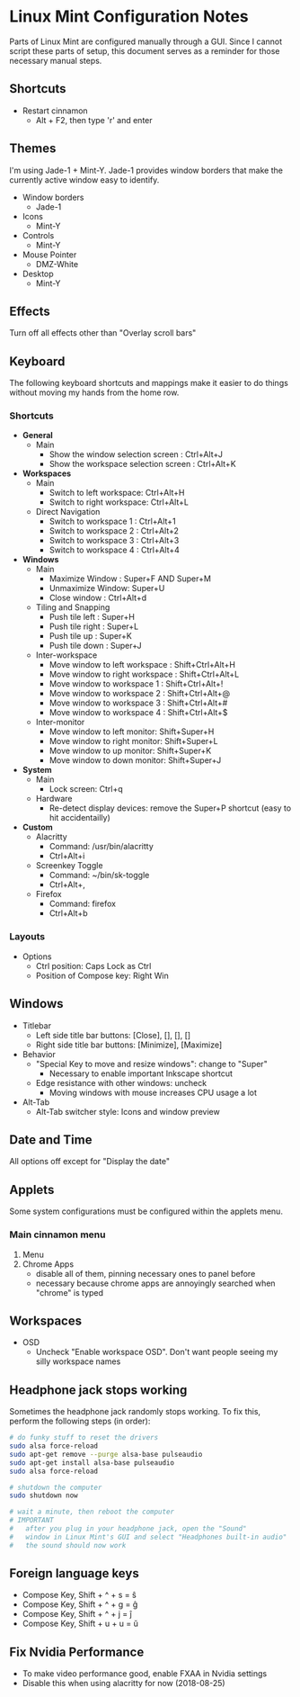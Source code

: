 # Linux Mint Configuration Notes

Parts of Linux Mint are configured manually through a GUI. Since I cannot script these parts of setup, this document serves as a reminder for those necessary manual steps.

## Shortcuts

- Restart cinnamon
  - Alt + F2, then type 'r' and enter

## Themes

I'm using Jade-1 + Mint-Y. Jade-1 provides window borders that make the currently active window easy to identify.

- Window borders
  - Jade-1
- Icons
  - Mint-Y
- Controls
  - Mint-Y
- Mouse Pointer
  - DMZ-White
- Desktop
  - Mint-Y

## Effects

Turn off all effects other than "Overlay scroll bars"

## Keyboard

The following keyboard shortcuts and mappings make it easier to do things without moving my hands from the home row.

### Shortcuts

- **General**
  - Main
    - Show the window selection screen : Ctrl+Alt+J
    - Show the workspace selection screen : Ctrl+Alt+K
- **Workspaces**
  - Main
    - Switch to left workspace: Ctrl+Alt+H
    - Switch to right workspace: Ctrl+Alt+L
  - Direct Navigation
    - Switch to workspace 1 : Ctrl+Alt+1
    - Switch to workspace 2 : Ctrl+Alt+2
    - Switch to workspace 3 : Ctrl+Alt+3
    - Switch to workspace 4 : Ctrl+Alt+4
- **Windows**
  - Main
    - Maximize Window : Super+F AND Super+M
    - Unmaximize Window: Super+U
    - Close window : Ctrl+Alt+d
  - Tiling and Snapping
    - Push tile left : Super+H
    - Push tile right : Super+L
    - Push tile up : Super+K
    - Push tile down : Super+J
  - Inter-workspace
    - Move window to left workspace : Shift+Ctrl+Alt+H
    - Move window to right workspace : Shift+Ctrl+Alt+L
    - Move window to workspace 1 : Shift+Ctrl+Alt+!
    - Move window to workspace 2 : Shift+Ctrl+Alt+@
    - Move window to workspace 3 : Shift+Ctrl+Alt+#
    - Move window to workspace 4 : Shift+Ctrl+Alt+\$
  - Inter-monitor
    - Move window to left monitor: Shift+Super+H
    - Move window to right monitor: Shift+Super+L
    - Move window to up monitor: Shift+Super+K
    - Move window to down monitor: Shift+Super+J
- **System**
  - Main
    - Lock screen: Ctrl+q
  - Hardware
    - Re-detect display devices: remove the Super+P shortcut (easy to hit accidentailly)
- **Custom**
  - Alacritty
    - Command: /usr/bin/alacritty
    - Ctrl+Alt+i
  - Screenkey Toggle
    - Command: ~/bin/sk-toggle
    - Ctrl+Alt+,
  - Firefox
    - Command: firefox
    - Ctrl+Alt+b

### Layouts

- Options
  - Ctrl position: Caps Lock as Ctrl
  - Position of Compose key: Right Win

## Windows

- Titlebar
  - Left side title bar buttons: [Close], [], [], []
  - Right side title bar buttons: [Minimize], [Maximize]
- Behavior
  - "Special Key to move and resize windows": change to "Super"
    - Necessary to enable important Inkscape shortcut
  - Edge resistance with other windows: uncheck
    - Moving windows with mouse increases CPU usage a lot
- Alt-Tab
  - Alt-Tab switcher style: Icons and window preview

## Date and Time

All options off except for "Display the date"

## Applets

Some system configurations must be configured within the applets menu.

### Main cinnamon menu

1. Menu
1. Chrome Apps
   - disable all of them, pinning necessary ones to panel before
   - necessary because chrome apps are annoyingly searched when "chrome" is typed

## Workspaces

- OSD
  - Uncheck "Enable workspace OSD". Don't want people seeing my silly workspace names

## Headphone jack stops working

Sometimes the headphone jack randomly stops working. To fix this, perform the following steps (in order):

```bash
# do funky stuff to reset the drivers
sudo alsa force-reload
sudo apt-get remove --purge alsa-base pulseaudio
sudo apt-get install alsa-base pulseaudio
sudo alsa force-reload

# shutdown the computer
sudo shutdown now

# wait a minute, then reboot the computer
# IMPORTANT
#   after you plug in your headphone jack, open the "Sound"
#   window in Linux Mint's GUI and select "Headphones built-in audio"
#   the sound should now work
```

## Foreign language keys

- Compose Key, Shift + ^ + s = ŝ
- Compose Key, Shift + ^ + g = ĝ
- Compose Key, Shift + ^ + j = ĵ
- Compose Key, Shift + u + u = ŭ

## Fix Nvidia Performance

- To make video performance good, enable FXAA in Nvidia settings
- Disable this when using alacritty for now (2018-08-25)
